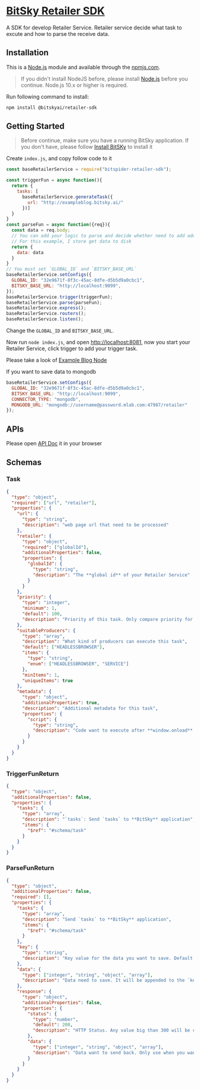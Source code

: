 [BitSky Retailer SDK](https://bitsky.ai)
===

A SDK for develop Retailer Service. Retailer service decide what task to excute and how to parse the receive data.

## Installation

This is a [Node.js](https://nodejs.org/en/) module and available through the [npmjs.com](https://npmjs.com).

> If you didn't install NodeJS before, please install [Node.js](https://nodejs.org/en/download/) before you continue. Node.js 10.x or higher is required.

Run following command to install:

```bash
npm install @bitskyai/retailer-sdk
```

## Getting Started
> Before continue, make sure you have a running BitSky application. If you don't have, please follow [Install BitSKy](https://docs.bitsky.ai/#setup-bitsky) to install it

Create `index.js`, and copy follow code to it

```JavaScript
const baseRetailerService = require("bitspider-retailer-sdk");

const triggerFun = async function(){
  return {
    tasks: [
      baseRetailerService.generateTask({
        url: "http://exampleblog.bitsky.ai/"
      })]
  }
}
const parseFun = async function({req}){
  const data = req.body;
  // You can add your logic to parse and decide whether need to add additional tasks
  // For this example, I store get data to disk
  return {
    data: data
  }
}
// You must set `GLOBAL_ID` and `BITSKY_BASE_URL`
baseRetailerService.setConfigs({
  GLOBAL_ID: "32e9671f-8f3c-45ac-8dfe-d5b5d9a0cbc1",
  BITSKY_BASE_URL: "http://localhost:9099",
});
baseRetailerService.trigger(triggerFun);
baseRetailerService.parse(parseFun);
baseRetailerService.express();
baseRetailerService.routers();
baseRetailerService.listen();
```

Change the `GLOBAL_ID` and `BITSKY_BASE_URL`.

Now run `node index.js`, and open [http://localhost:8081](http://localhost:8081), now you start your Retailer Service, click trigger to add your trigger task.

Please take a look of [Example Blog Node](https://github.com/bitskyai/exampleblog-node)

If you want to save data to mongodb

```JavaScript
baseRetailerService.setConfigs({
  GLOBAL_ID: "32e9671f-8f3c-45ac-8dfe-d5b5d9a0cbc1",
  BITSKY_BASE_URL: "http://localhost:9099",
  CONNECTOR_TYPE: "mongodb",
  MONGODB_URL: "mongodb://username@password.mlab.com:47987/retailer"
});
```

## APIs

Please open [API Doc](https://apis.bitsky.ai/bitsky-retailer-sdk/BaseRetailerService.html) it in your browser

## Schemas

### Task

```json
{
  "type": "object",
  "required": ["url", "retailer"],
  "properties": {
    "url": {
      "type": "string",
      "description": "web page url that need to be processed"
    },
    "retailer": {
      "type": "object",
      "required": ["globalId"],
      "additionalProperties": false,
      "properties": {
        "globalId": {
          "type": "string",
          "description": "The **global id** of your Retailer Service"
        }
      }
    },
    "priority": {
      "type": "integer",
      "minimum": 1,
      "default": 100,
      "description": "Priority of this task. Only compare priority for same Retailer Service, doesn't compare cross Retailer Service. Bigger value low priority. Priority value 1 is higher than priority value 2."
    },
    "suitableProducers": {
      "type": "array",
      "description": "What kind of producers can execute this task",
      "default": ["HEADLESSBROWSER"],
      "items": {
        "type": "string",
        "enum": ["HEADLESSBROWSER", "SERVICE"]
      },
      "minItems": 1,
      "uniqueItems": true
    },
    "metadata": {
      "type": "object",
      "additionalProperties": true,
      "description": "Additional metadata for this task",
      "properties": {
        "script": {
          "type": "string",
          "description": "Code want to execute after **window.onload**. If you need producer to execute your code, Only work with **HEADLESSBROSWER** producer"
        }
      }
    }
  }
}
```

### TriggerFunReturn

```json
{
  "type": "object",
  "additionalProperties": false,
  "properties": {
    "tasks": {
      "type": "array",
      "description": "`tasks`: Send `tasks` to **BitSky** application",
      "items": {
        "$ref": "#schema/task"
      }
    }
  }
}
```

### ParseFunReturn

```json
{
  "type": "object",
  "additionalProperties": false,
  "required": [],
  "properties": {
    "tasks": {
      "type": "array",
      "description": "Send `tasks` to **BitSky** application",
      "items": {
        "$ref": "#schema/task"
      }
    },
    "key": {
      "type": "string",
      "description": "Key value for the data you want to save. Default is `data`."
    },
    "data": {
      "type": ["integer", "string", "object", "array"],
      "description": "Data need to save. It will be appended to the `key`. If `data` is empty or `undefined` or `null`, then nothing will be saved. `data` will be saved to `DATA_PATH`"
    },
    "response": {
      "type": "object",
      "additionalProperties": false,
      "properties": {
        "status": {
          "type": "number",
          "default": 200,
          "description": "HTTP Status. Any value big than 300 will be considered of fail"
        },
        "data": {
          "type": ["integer", "string", "object", "array"],
          "description": "Data want to send back. Only use when you want to return an error, and you can add the reason of error, it is useful for troubleshoot"
        }
      }
    }
  }
}
```
